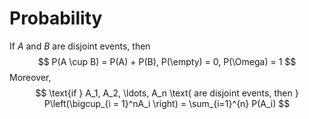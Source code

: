# Probability

If $A$ and $B$ are disjoint events, then 
$$
P(A \cup B) = P(A) + P(B), P(\empty) = 0, P(\Omega) = 1
$$
Moreover,
$$
\text{if } A_1, A_2, \ldots, A_n \text{ are disjoint events, then } P\left(\bigcup_{i = 1}^nA_i \right) = \sum_{i=1}^{n} P(A_i)
$$

